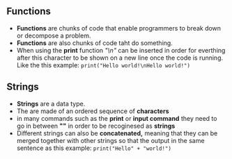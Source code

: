 ## Functions
- **Functions** are chunks of code that enable programmers to break down or decompose a problem.
- **Functions** are also chunks of code taht do something.
- When using the **print** function *"\n"* can be inserted in order for everthing after this character to be shown on a new line once the code is running.  Like the this example: `print("Hello world!\nHello world!")`


## Strings
- **Strings** are a data type.
- The are made of an ordered sequence of **characters** 
- in many commands such as the **print** or **input command** they need to go in between **""** in order to be recoginesed as **strings**
- Different strings can also be **concatenated,** meaning that they can be merged together with other strings so that the output in the same sentence as this example: `print("Hello" + "world!")`


